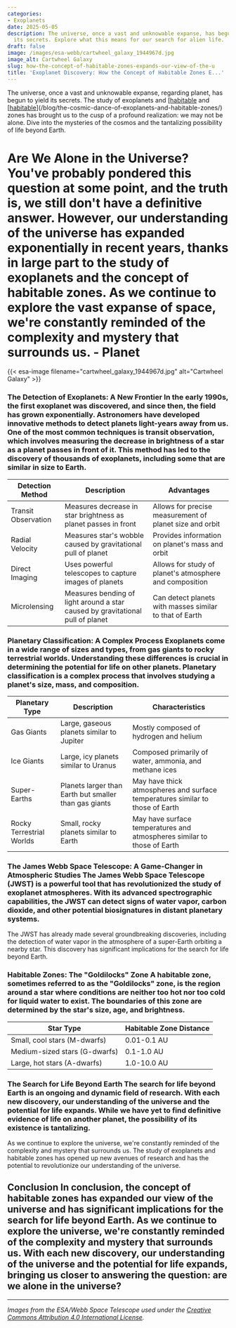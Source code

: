 ```yaml
---
categories:
- Exoplanets
date: 2025-05-05
description: The universe, once a vast and unknowable expanse, has begun to yield
  its secrets. Explore what this means for our search for alien life.
draft: false
image: /images/esa-webb/cartwheel_galaxy_1944967d.jpg
image_alt: Cartwheel Galaxy
slug: how-the-concept-of-habitable-zones-expands-our-view-of-the-u
title: 'Exoplanet Discovery: How the Concept of Habitable Zones E...'
---
```


The universe, once a vast and unknowable expanse, regarding planet, has begun to yield its secrets. The study of exoplanets and [[habitable](/blog/exploring-the-habitable-zones-of-sun-like-stars-a-quest-for-) and [[habitable](/blog/understanding-the-habitable-zones-of-exoplanets-a-key-to-unl)](/blog/the-cosmic-dance-of-exoplanets-and-habitable-zones/) zones has brought us to the cusp of a profound realization: we may not be alone. Dive into the mysteries of the cosmos and the tantalizing possibility of life beyond Earth.

# Are We Alone in the Universe? You've probably pondered this question at some point, and the truth is, we still don't have a definitive answer. However, our understanding of the universe has expanded exponentially in recent years, thanks in large part to the study of exoplanets and the concept of habitable zones. As we continue to explore the vast expanse of space, we're constantly reminded of the complexity and mystery that surrounds us. - Planet
{{< esa-image filename="cartwheel_galaxy_1944967d.jpg" alt="Cartwheel Galaxy" >}}



 ### The Detection of Exoplanets: A New Frontier In the early 1990s, the first exoplanet was discovered, and since then, the field has grown exponentially. Astronomers have developed innovative methods to detect planets light-years away from us. One of the most common techniques is transit observation, which involves measuring the decrease in brightness of a star as a planet passes in front of it. This method has led to the discovery of thousands of exoplanets, including some that are similar in size to Earth.

 | Detection Method | Description | Advantages |
| --- | --- | --- |
| Transit Observation | Measures decrease in star brightness as planet passes in front | Allows for precise measurement of planet size and orbit |
| Radial Velocity | Measures star's wobble caused by gravitational pull of planet | Provides information on planet's mass and orbit |
| Direct Imaging | Uses powerful telescopes to capture images of planets | Allows for study of planet's atmosphere and composition |
| Microlensing | Measures bending of light around a star caused by gravitational pull of planet | Can detect planets with masses similar to that of Earth | Each of these detection methods reveals different clues about a planet's size, orbit, and potential environment. For example, radial velocity measurements can provide information on a planet's mass and orbit, while direct imaging can allow us to study a planet's atmosphere and composition.

 ### Planetary Classification: A Complex Process Exoplanets come in a wide range of sizes and types, from gas giants to rocky terrestrial worlds. Understanding these differences is crucial in determining the potential for life on other planets. Planetary classification is a complex process that involves studying a planet's size, mass, and composition.

 | Planetary Type | Description | Characteristics |
| --- | --- | --- |
| Gas Giants | Large, gaseous planets similar to Jupiter | Mostly composed of hydrogen and helium |
| Ice Giants | Large, icy planets similar to Uranus | Composed primarily of water, ammonia, and methane ices |
| Super-Earths | Planets larger than Earth but smaller than gas giants | May have thick atmospheres and surface temperatures similar to those of Earth |
| Rocky Terrestrial Worlds | Small, rocky planets similar to Earth | May have surface temperatures and atmospheres similar to those of Earth | Planetary formation models suggest that the type of planet that forms is dependent on the mass of the star and the amount of material available in the disk. Understanding these processes can provide valuable insights into the potential for life on other planets.

 ### The James Webb Space Telescope: A Game-Changer in Atmospheric Studies The James Webb Space Telescope (JWST) is a powerful tool that has revolutionized the study of exoplanet atmospheres. With its advanced spectrographic capabilities, the JWST can detect signs of water vapor, carbon dioxide, and other potential biosignatures in distant planetary systems.

 The JWST has already made several groundbreaking discoveries, including the detection of water vapor in the atmosphere of a super-Earth orbiting a nearby star. This discovery has significant implications for the search for life beyond Earth.

 ### Habitable Zones: The "Goldilocks" Zone A habitable zone, sometimes referred to as the "Goldilocks" zone, is the region around a star where conditions are neither too hot nor too cold for liquid water to exist. The boundaries of this zone are determined by the star's size, age, and brightness.

 | Star Type | Habitable Zone Distance |
| --- | --- |
| Small, cool stars (M-dwarfs) | 0.01-0.1 AU |
| Medium-sized stars (G-dwarfs) | 0.1-1.0 AU |
| Large, hot stars (A-dwarfs) | 1.0-10.0 AU | However, habitability also depends on planetary features, including atmospheric composition, magnetic fields, tectonic activity, and gravitational interactions with neighboring bodies. A planet's atmosphere, for example, can play a crucial role in regulating its surface temperature and protecting it from harmful radiation.

 ### The Search for Life Beyond Earth The search for life beyond Earth is an ongoing and dynamic field of research. With each new discovery, our understanding of the universe and the potential for life expands. While we have yet to find definitive evidence of life on another planet, the possibility of its existence is tantalizing.

 As we continue to explore the universe, we're constantly reminded of the complexity and mystery that surrounds us. The study of exoplanets and habitable zones has opened up new avenues of research and has the potential to revolutionize our understanding of the universe.

 ## Conclusion In conclusion, the concept of habitable zones has expanded our view of the universe and has significant implications for the search for life beyond Earth. As we continue to explore the universe, we're constantly reminded of the complexity and mystery that surrounds us. With each new discovery, our understanding of the universe and the potential for life expands, bringing us closer to answering the question: are we alone in the universe?

---

*Images from the ESA/Webb Space Telescope used under the [Creative Commons Attribution 4.0 International License](https://creativecommons.org/licenses/by/4.0).*